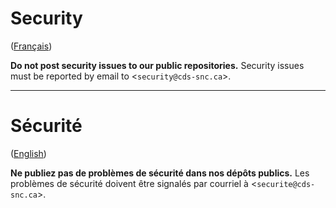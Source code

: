 # Security

([Français](#sécurité))

**Do not post security issues to our public repositories.** Security issues must be reported by email to <`security@cds-snc.ca`>.

______________________

# Sécurité

([English](#security))

**Ne publiez pas de problèmes de sécurité dans nos dépôts publics.** Les problèmes de sécurité doivent être signalés par courriel à <`securite@cds-snc.ca`>.
